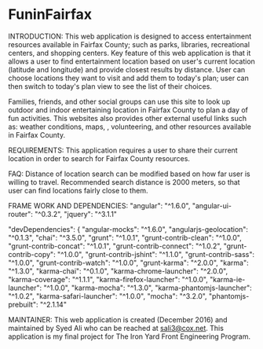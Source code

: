 # FuninFairfax

INTRODUCTION:
This web application is designed to access entertainment resources available in Fairfax County; such as parks, libraries, recreational centers, and shopping centers. Key feature of this web application is that it allows a user to find entertainment location  based on user's current location (latitude and longitude) and provide closest results by distance. User can choose locations they want to visit and add them to today's plan; user can then switch to today's plan view to see the list of their choices.

Families, friends, and other social groups can use this site to look up outdoor and indoor entertaining
location in Fairfax County to plan a day of fun activities. This websites also provides other external useful links such as: weather conditions, maps, , volunteering, and other resources available in Fairfax County.


REQUIREMENTS:
This application requires a user to share their current location in order to search for Fairfax County resources.

FAQ:
Distance of location search can be modified based on how far user is willing to travel. Recommended search distance is 2000 meters, so that user can find locations fairly close to them.


FRAME WORK AND DEPENDENCIES:
"angular": "^1.6.0",
"angular-ui-router": "^0.3.2",
"jquery": "^3.1.1"

"devDependencies": {
"angular-mocks": "^1.6.0",
"angularjs-geolocation": "^0.1.3",
"chai": "^3.5.0",
"grunt": "^1.0.1",
"grunt-contrib-clean": "^1.0.0",
"grunt-contrib-concat": "^1.0.1",
"grunt-contrib-connect": "^1.0.2",
"grunt-contrib-copy": "^1.0.0",
"grunt-contrib-jshint": "^1.1.0",
"grunt-contrib-sass": "^1.0.0",
"grunt-contrib-watch": "^1.0.0",
"grunt-karma": "^2.0.0",
"karma": "^1.3.0",
"karma-chai": "^0.1.0",
"karma-chrome-launcher": "^2.0.0",
"karma-coverage": "^1.1.1",
"karma-firefox-launcher": "^1.0.0",
"karma-ie-launcher": "^1.0.0",
"karma-mocha": "^1.3.0",
"karma-phantomjs-launcher": "^1.0.2",
"karma-safari-launcher": "^1.0.0",
"mocha": "^3.2.0",
"phantomjs-prebuilt": "^2.1.14"


MAINTAINER:
This web application is created (December 2016) and maintained by Syed Ali who can be reached at sali3@cox.net. This application is my final project for The Iron Yard Front Engineering Program.
